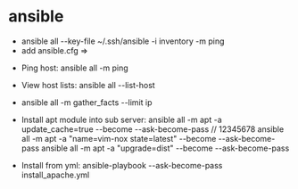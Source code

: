 # ansible

-   ansible all --key-file ~/.ssh/ansible -i inventory -m ping
-   add ansible.cfg =>

*   Ping host: ansible all -m ping

*   View host lists: ansible all --list-host
*   ansible all -m gather_facts --limit ip
*   Install apt module into sub server: ansible all -m apt -a update_cache=true --become --ask-become-pass // 12345678
    ansible all -m apt -a "name=vim-nox state=latest" --become --ask-become-pass
    ansible all -m apt -a "upgrade=dist" --become --ask-become-pass
*   Install from yml: ansible-playbook --ask-become-pass install_apache.yml
